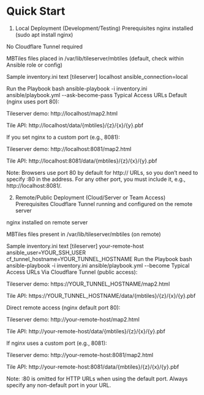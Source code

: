 Quick Start
===================================================
1) Local Deployment (Development/Testing)
  Prerequisites
  nginx installed (sudo apt install nginx)
  
  No Cloudflare Tunnel required
  
  MBTiles files placed in /var/lib/tileserver/mbtiles (default, check within Ansible role or config)

  Sample inventory.ini
  text
  [tileserver]
  localhost ansible_connection=local
  
  Run the Playbook
  bash
  ansible-playbook -i inventory.ini ansible/playbook.yml --ask-become-pass
  Typical Access URLs
  Default (nginx uses port 80):
  
  Tileserver demo:
  http://localhost/map2.html
  
  Tile API:
  http://localhost/data/{mbtiles}/{z}/{x}/{y}.pbf
  
  If you set nginx to a custom port (e.g., 8081):
  
  Tileserver demo:
  http://localhost:8081/map2.html
  
  Tile API:
  http://localhost:8081/data/{mbtiles}/{z}/{x}/{y}.pbf
  
  Note: Browsers use port 80 by default for http:// URLs, so you don’t need to specify :80 in the address. For any other port, you must include it, e.g., http://localhost:8081/.

2) Remote/Public Deployment (Cloud/Server or Team Access)
  Prerequisites
  Cloudflare Tunnel running and configured on the remote server
  
  nginx installed on remote server
  
  MBTiles files present in /var/lib/tileserver/mbtiles (on remote)
  
  Sample inventory.ini
  text
  [tileserver]
  your-remote-host ansible_user=YOUR_SSH_USER cf_tunnel_hostname=YOUR_TUNNEL_HOSTNAME
  Run the Playbook
  bash
  ansible-playbook -i inventory.ini ansible/playbook.yml --become
  Typical Access URLs
  Via Cloudflare Tunnel (public access):
  
  Tileserver demo:
  https://YOUR_TUNNEL_HOSTNAME/map2.html
  
  Tile API:
  https://YOUR_TUNNEL_HOSTNAME/data/{mbtiles}/{z}/{x}/{y}.pbf
  
  Direct remote access (nginx default port 80):
  
  Tileserver demo:
  http://your-remote-host/map2.html
  
  Tile API:
  http://your-remote-host/data/{mbtiles}/{z}/{x}/{y}.pbf
  
  If nginx uses a custom port (e.g., 8081):
  
  Tileserver demo:
  http://your-remote-host:8081/map2.html

Tile API:
http://your-remote-host:8081/data/{mbtiles}/{z}/{x}/{y}.pbf

Note: :80 is omitted for HTTP URLs when using the default port. Always specify any non-default port in your URL.
